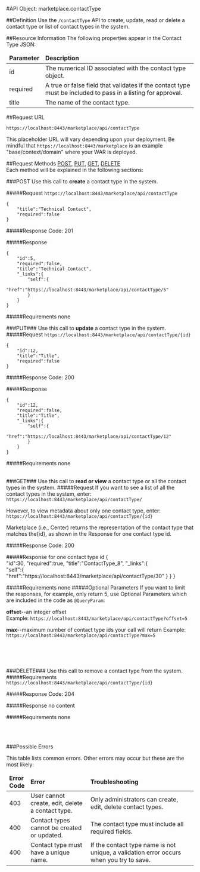 #API Object: marketplace.contactType

##Definition 
Use the `/contactType` API to create, update, read or delete a contact type or list of contact types in the system. 

##Resource Information
The following properties appear in the Contact Type JSON:

<table style="width:100%">
    <thead>
        <tr>
            <td><b>Parameter</b></td>
            <td><b>Description</b></td
        </tr>
    </thead>
    <tbody>
        <tr>
            <td>id</td>
            <td>The numerical ID associated with the contact type object.</td> 
        </tr>
        <tr>
            <td>required</td>
            <td>A true or false field that validates if the contact type must be included to pass in a listing for approval.</td> 
        </tr>
        <tr>
            <td>title</td>
            <td>The name of the contact type.</td> 
        </tr>
    </tbody>
</table>
 
##Request URL

`https://localhost:8443/marketplace/api/contactType`

This placeholder URL will vary depending upon your deployment. Be mindful that `https://localhost:8443/marketplace` is an example "base/context/domain" where your WAR is deployed.  

##Request Methods
[POST](https://github.com/ozone-development/ozp-rest/blob/master/docs-external/rest/OZP_contactTypeAPI.md#POST),
[PUT](https://github.com/ozone-development/ozp-rest/blob/master/docs-external/rest/OZP_contactTypeAPI.md#PUT), 
[GET](https://github.com/ozone-development/ozp-rest/blob/master/docs-external/rest/OZP_contactTypeAPI.md#GET), 
[DELETE](https://github.com/ozone-development/ozp-rest/blob/master/docs-external/rest/OZP_contactTypeAPI.md#DELETE)
<br>
Each method will be explained in the following sections:

###<a name=POST>POST</a>
Use this call to **create** a contact type in the system.

#####Request
`https://localhost:8443/marketplace/api/contactType`

    {  
        "title":"Technical Contact",
        "required":false
    }


#####Response Code:
201

#####Response

    {  
        "id":5,
        "required":false,
        "title":"Technical Contact",
        "_links":{  
            "self":{  
                "href":"https://localhost:8443/marketplace/api/contactType/5"
            }
        }
    }

#####Requirements
none
<br>




###<a name=PUT>PUT</a>###
Use this call to **update** a contact type in the system.
#####Request
`https://localhost:8443/marketplace/api/contactType/{id}`

    {  
        "id":12,
        "title":"Title",
        "required":false
    }

#####Response Code:
200

#####Response
    
    {  
        "id":12,
        "required":false,
        "title":"Title",
        "_links":{  
            "self":{  
                "href":"https://localhost:8443/marketplace/api/contactType/12"
            }
        }
    }

#####Requirements
none
<br>
<br>


###<a name=GET>GET</a>###
Use this call to **read or view** a contact type or all the contact types in the system.
#####Request
If you want to see a list of all the contact types in the system, enter:
`https://localhost:8443/marketplace/api/contactType/`

However, to view metadata about only one contact type, enter:
`https://localhost:8443/marketplace/api/contactType/{id}`
 
Marketplace (i.e., Center) returns the representation of the contact type that matches the{id}, as shown in the Response for one contact type id. 

#####Response Code:
200

#####Response for one contact type id
    {  
        "id":30,
        "required":true,
        "title":"ContactType_8",
        "_links":{  
            "self":{  
                "href":"https://localhost:8443/marketplace/api/contactType/30"
            }
        }
    }

#####Requirements
none
#####Optional Parameters
If you want to limit the responses, for example, only return 5, use Optional Parameters which are included in the code as `@QueryParam`:

**offset**--an integer offset <br>
Example: `https://localhost:8443/marketplace/api/contactType?offset=5`

**max**--maximum number of contact type ids your call will return
Example: `https://localhost:8443/marketplace/api/contactType?max=5`

<br>
<br>
<br>

###<a name=DELETE>DELETE</a>###
Use this call to remove a contact type from the system.
#####Requirements
`https://localhost:8443/marketplace/api/contactType/{id}`

#####Response Code:
204

#####Response
no content<br>    
       
#####Requirements
none

<br>
<br>




###Possible Errors

This table lists common errors. Other errors may occur but these are the most likely:
<table style="width:100%">
    <thead>
        <tr>    
            <td><b>Error <br> Code</b></td>
            <td><b>Error</b></td>
            <td><b>Troubleshooting</b></td>
        </tr>
    </thead>
    <tbody>
        <tr>
            <td>403
            <td>User cannot create, edit, delete a contact type.
            <td>Only administrators can create, edit, delete contact types.</td> 
        </tr>  
        <tr>
            <td>400
            <td>Contact types cannot be created or updated.
            <td>The contact type must include all required fields.</td> 
        </tr>
        <tr>
            <td>400
            <td>Contact type must have a unique name.</td>
            <td>If the contact type name is not unique, a validation error occurs when you try to save.</td> 
        </tr>
    </tbody>
</table> 

